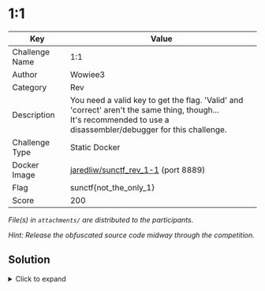 # 1:1

| Key            | Value                                                                                                                                                               |
|----------------|---------------------------------------------------------------------------------------------------------------------------------------------------------------------|
| Challenge Name | 1:1                                                                                                                                                                 |
| Author         | Wowiee3                                                                                                                                                             |
| Category       | Rev                                                                                                                                                                 |
| Description    | You need a valid key to get the flag. 'Valid' and 'correct' aren't the same thing, though...<br>It's recommended to use a disassembler/debugger for this challenge. |
| Challenge Type | Static Docker                                                                                                                                                       |
| Docker Image   | [jaredliw/sunctf_rev_1-1](https://hub.docker.com/repository/docker/jaredliw/sunctf_rev_1-1/general) (port 8889)                                                     |
| Flag           | sunctf{not_the_only_1}                                                                                                                                              |
| Score          | 200                                                                                                                                                                 |

*File(s) in `attachments/` are distributed to the participants.*

*Hint: Release the obfuscated source code midway through the competition.*

## Solution

<details>
<summary>Click to expand</summary>

Decompile the executable (see `docs/decompiled.c`), we can see a `for` loop which sums up the characters we input.

```c
__isoc99_scanf(&DAT_00102043,local_88);
local_90 = 0;
local_8c = 0;
while( true ) {
    sVar1 = strlen(local_88);
    if (sVar1 <= (ulong)(long)local_8c) break;
    local_90 = local_90 + local_88[local_8c];
    local_8c = local_8c + 1;
}
```

(The counter is `local_8c` and the sum is `local_90`.)

Then the sum is compared to `0x197 = 407`.

```c
if (local_90 == 0x197) {
    puts("Valid key!");
    puts("Flag: <SEND TO SERVER TO GET THE FLAG.>");
}
```

Now we know what is going on in the code: the sum of all ASCII characters in the key must equal 407. Valid keys can be
made with a keygen. The key is not unique.

Original key used: `ECCO2K`.

</details>
